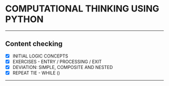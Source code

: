# COMPUTATIONAL THINKING USING PYTHON
-----------------------------------------------
## Content checking

- [x] INITIAL LOGIC CONCEPTS
- [x] EXERCISES - ENTRY / PROCESSING / EXIT
- [x] DEVIATION: SIMPLE, COMPOSITE AND NESTED
- [x] REPEAT TIE - WHILE ()
-----------------------------------------------
